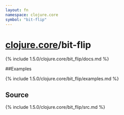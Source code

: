 ```yaml
---
layout: fn
namespace: clojure.core
symbol: "bit-flip"
---
```


# [clojure.core](../)/bit-flip

{% include 1.5.0/clojure.core/bit_flip/docs.md %}

##Examples

{% include 1.5.0/clojure.core/bit_flip/examples.md %}
## Source
{% include 1.5.0/clojure.core/bit_flip/src.md %}

